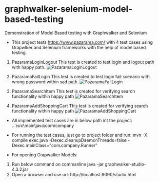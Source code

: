 # graphwalker-selenium-model-based-testing
Demonstration  of Model Based testing with Graphwalker and Selenium

- This project tests https://www.pazarama.com/ with 4 test cases using Grapwlker and Selenium frameworks with the
help of model based testing. 

1. PazaramaLoginLogout
This test is created to test login and logout path with happy path. 
![PazaramaLoginLogout](https://user-images.githubusercontent.com/33651899/205932379-ae14515b-b9a4-401f-bc1a-b244849daa0e.JPG)

2. PazaramaFailLogin
This test is created to test login fail scenario with wrong password within sad path. 
![PazaramaFailLogin](https://user-images.githubusercontent.com/33651899/205932441-fb3be717-df4c-403f-9cf6-2073e90f3121.JPG)

3. PazaramaSearchItem
This test is created for verifying search functionality within happy path
![PazaramaSearchItem](https://user-images.githubusercontent.com/33651899/205932513-8e2ae275-6fbd-4b60-ad97-72498dbef5fa.JPG)

4. PazaramaAddShoppingCart
This test is created for verifying search functionality within happy path
![PazaramaAddShoppingCart](https://user-images.githubusercontent.com/33651899/205932558-3a3b6b68-a16e-4994-889d-10bc688ec660.JPG)

- All implemented test cases are in below path int the project: 
...\src\main\java\com\company

- For running the test cases, just go to project folder and run:
mvn -X compile exec:java -Dexec.cleanupDaemonThreads=false -Dexec.mainClass="com.company.Runner"

- For opening Grapwalker Models:
1. Run below command on commanline 
java -jar graphwalker-studio-4.3.2.jar
2. Open a browser and use url:
http://localhost:9090/studio.html
